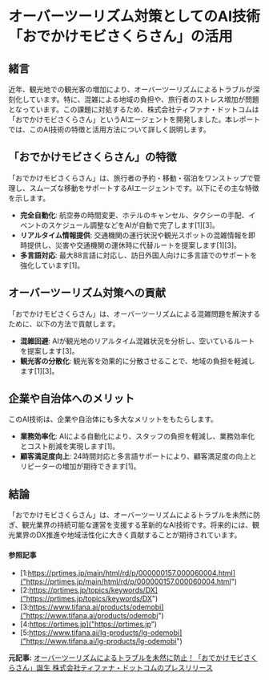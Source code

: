 # オーバーツーリズム対策としてのAI技術「おでかけモビさくらさん」の活用

## 緒言

近年、観光地での観光客の増加により、オーバーツーリズムによるトラブルが深刻化しています。特に、混雑による地域の負担や、旅行者のストレス増加が問題となっています。この課題に対処するため、株式会社ティファナ・ドットコムは「おでかけモビさくらさん」というAIエージェントを開発しました。本レポートでは、このAI技術の特徴と活用方法について詳しく説明します。

## 「おでかけモビさくらさん」の特徴

「おでかけモビさくらさん」は、旅行者の予約・移動・宿泊をワンストップで管理し、スムーズな移動をサポートするAIエージェントです。以下にその主な特徴を示します。

- **完全自動化**: 航空券の時間変更、ホテルのキャンセル、タクシーの手配、イベントのスケジュール調整などをAIが自動で完了します[1][3]。
- **リアルタイム情報提供**: 交通機関の運行状況や観光スポットの混雑情報を即時提供し、災害や交通機関の運休時に代替ルートを提案します[1][3]。
- **多言語対応**: 最大88言語に対応し、訪日外国人向けに多言語でのサポートを強化しています[1]。

## オーバーツーリズム対策への貢献

「おでかけモビさくらさん」は、オーバーツーリズムによる混雑問題を解決するために、以下の方法で貢献します。

- **混雑回避**: AIが観光地のリアルタイム混雑状況を分析し、空いているルートを提案します[3]。
- **観光客の分散化**: 観光客を効果的に分散させることで、地域の負担を軽減します[1][3]。

## 企業や自治体へのメリット

このAI技術は、企業や自治体にも多大なメリットをもたらします。

- **業務効率化**: AIによる自動化により、スタッフの負担を軽減し、業務効率化とコスト削減を実現します[1]。
- **顧客満足度向上**: 24時間対応と多言語サポートにより、顧客満足度の向上とリピーターの増加が期待できます[1]。

## 結論

「おでかけモビさくらさん」は、オーバーツーリズムによるトラブルを未然に防ぎ、観光業界の持続可能な運営を支援する革新的なAI技術です。将来的には、観光業界のDX推進や地域活性化に大きく貢献することが期待されています。

#### 参照記事
- [1:https://prtimes.jp/main/html/rd/p/000000157.000060004.html]("https://prtimes.jp/main/html/rd/p/000000157.000060004.html")
- [2:https://prtimes.jp/topics/keywords/DX]("https://prtimes.jp/topics/keywords/DX")
- [3:https://www.tifana.ai/products/odemobi]("https://www.tifana.ai/products/odemobi")
- [4:https://prtimes.jp]("https://prtimes.jp")
- [5:https://www.tifana.ai/lg-products/lg-odemobi]("https://www.tifana.ai/lg-products/lg-odemobi")


**元記事:** [オーバーツーリズムによるトラブルを未然に防止！「おでかけモビさくらさん」誕生 株式会社ティファナ・ドットコムのプレスリリース](https://prtimes.jp/main/html/rd/p/000000157.000060004.html)